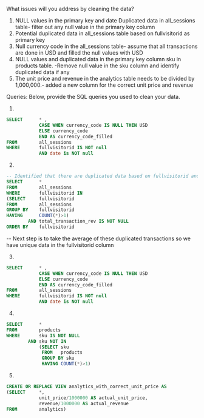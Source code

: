 What issues will you address by cleaning the data?
1. NULL values in the primary key and date Duplicated data in all_sessions table- filter out any null value in the primary key column 
2. Potential duplicated data in all_sessions table based on fullvisitorid as primary key
3. Null currency code in the all_sessions table- assume that all transactions are done in USD and filled the null values with USD 
4. NULL values and duplicated data in the primary key column sku in products table. -Remove null value in the sku column and identify duplicated data if any 
5. The unit price and revenue in the analytics table needs to be divided by 1,000,000.- added a new column for the correct unit price and revenue



Queries:
Below, provide the SQL queries you used to clean your data.

1. 
```sql
SELECT		* , 
			CASE WHEN currency_code IS NULL THEN USD
			ELSE currency_code 
			END AS currency_code_filled
FROM		all_sessions
WHERE		fullvisitorid IS NOT null 
			AND date is NOT null
```
2.
```sql
-- Identified that there are duplicated data based on fullvisitorid and the potential impact it has on total_transaction_rev and noticed that there is one duplicated transaction with total_transaction_rev. 
SELECT 		*
FROM		all_sessions
WHERE		fullvisitorid IN
(SELECT		fullvisitorid
FROM		all_sessions
GROUP BY	fullvisitorid
HAVING		COUNT(*)>1)
		AND total_transaction_rev IS NOT NULL
ORDER BY	fullvisitorid
```
-- Next step is to take the average of these duplicated transactions so we have unique data in the fullvisitorid column


3.
```sql
SELECT		* , 
			CASE WHEN currency_code IS NULL THEN USD
			ELSE currency_code 
			END AS currency_code_filled
FROM		all_sessions
WHERE		fullvisitorid IS NOT null 
			AND date is NOT null
```
4.
```sql
SELECT		*
FROM		products
WHERE		sku IS NOT NULL 
		AND sku NOT IN 
			(SELECT	sku 
			 FROM	products
			 GROUP BY sku
			 HAVING COUNT(*)>1)
```

5.
```sql
CREATE OR REPLACE VIEW analytics_with_correct_unit_price AS
(SELECT		*, 
 			unit_price/1000000 AS actual_unit_price,
 			revenue/1000000 AS actual_revenue
FROM		analytics)
```

